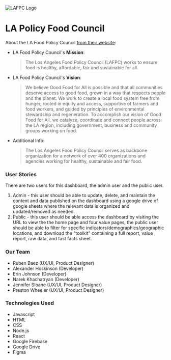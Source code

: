 ![LAFPC Logo](<img src='/Users/erinjohnson/Documents/sei-cc-3/Hackathon/lafpc-food-dashboard/public/LAFPC_logo_2.png' width=200 height=200>) 
# LA Policy Food Council
About the LA Food Policy Council [from their website](https://www.goodfoodla.org/):

* LA Food Policy Council's **Mission**:
    > The Los Angeles Food Policy Council (LAFPC) works to ensure food is healthy, affordable, fair and sustainable for all.

* LA Food Policy Council's **Vision**:
    > We believe Good Food for All is possible and that all communities deserve access to good food, grown in a way that respects people and the planet. We work to create a local food system free from hunger, rooted in equity and access, supportive of farmers and food workers, and guided by principles of environmental stewardship and regeneration. To accomplish our vision of Good Food for All, we catalyze, coordinate and connect people across the LA region, including government, business and community groups working on food.
* Additional Info:
    > The Los Angeles Food Policy Council serves as backbone organization for a network of over 400 organizations and agencies working for healthy, sustainable and fair food.

### User Stories
There are two users for this dashboard, the admin user and the public user.
1. Admin - this user should be able to update, delete, and maintain the content and data published on the dashboard using a google drive of google sheets where the relevant data is organized and updated/removed as needed.
2. Public - this user should be able access the dashboard by visiting the URL to view the the home page and four value pages, the public user should be able to filter for specific indicators/demographics/geographic locations, and download the "toolkit" containing a full report, value report, raw data, and fast facts sheet. 

### Our Team
- Ruben Baez (UX/UI, Product Designer)
- Alexander Hoskinson (Developer)
- Erin Johnson (Developer)
- Narek Khachatryan (Developer)
- Jennifer Sloane (UX/UI, Product Designer)
- Preston Wheeler (UX/UI, Product Designer)

### Technologies Used
- Javascript
- HTML
- CSS
- Node.js
- React
- Google Firebase
- Google Drive
- Figma